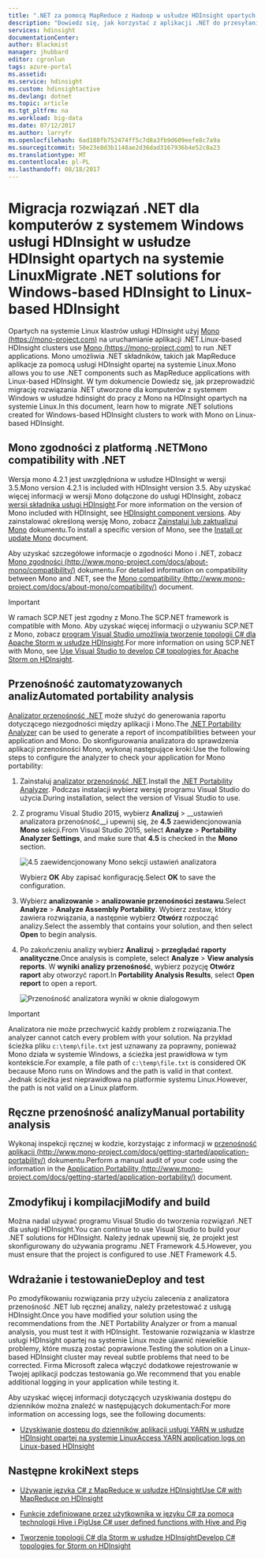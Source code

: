```yaml
---
title: ".NET za pomocą MapReduce z Hadoop w usłudze HDInsight opartych na systemie Linux - Azure | Dokumentacja firmy Microsoft"
description: "Dowiedz się, jak korzystać z aplikacji .NET do przesyłania strumieniowego MapReduce na HDInsight opartych na systemie Linux."
services: hdinsight
documentationCenter: 
author: Blackmist
manager: jhubbard
editor: cgronlun
tags: azure-portal
ms.assetid: 
ms.service: hdinsight
ms.custom: hdinsightactive
ms.devlang: dotnet
ms.topic: article
ms.tgt_pltfrm: na
ms.workload: big-data
ms.date: 07/12/2017
ms.author: larryfr
ms.openlocfilehash: 6ad188fb752474ff5c7d8a3fb9d609eefe8c7a9a
ms.sourcegitcommit: 50e23e8d3b1148ae2d36dad3167936b4e52c8a23
ms.translationtype: MT
ms.contentlocale: pl-PL
ms.lasthandoff: 08/18/2017
---
```

# <a name="migrate-net-solutions-for-windows-based-hdinsight-to-linux-based-hdinsight"></a><span data-ttu-id="f904b-103">Migracja rozwiązań .NET dla komputerów z systemem Windows usługi HDInsight w usłudze HDInsight opartych na systemie Linux</span><span class="sxs-lookup"><span data-stu-id="f904b-103">Migrate .NET solutions for Windows-based HDInsight to Linux-based HDInsight</span></span>

<span data-ttu-id="f904b-104">Opartych na systemie Linux klastrów usługi HDInsight użyj [Mono (https://mono-project.com)](https://mono-project.com) na uruchamianie aplikacji .NET.</span><span class="sxs-lookup"><span data-stu-id="f904b-104">Linux-based HDInsight clusters use [Mono (https://mono-project.com)](https://mono-project.com) to run .NET applications.</span></span> <span data-ttu-id="f904b-105">Mono umożliwia .NET składników, takich jak MapReduce aplikacje za pomocą usługi HDInsight opartej na systemie Linux.</span><span class="sxs-lookup"><span data-stu-id="f904b-105">Mono allows you to use .NET components such as MapReduce applications with Linux-based HDInsight.</span></span> <span data-ttu-id="f904b-106">W tym dokumencie Dowiedz się, jak przeprowadzić migrację rozwiązania .NET utworzone dla komputerów z systemem Windows w usłudze hdinsight do pracy z Mono na HDInsight opartych na systemie Linux.</span><span class="sxs-lookup"><span data-stu-id="f904b-106">In this document, learn how to migrate .NET solutions created for Windows-based HDInsight clusters to work with Mono on Linux-based HDInsight.</span></span>

## <a name="mono-compatibility-with-net"></a><span data-ttu-id="f904b-107">Mono zgodności z platformą .NET</span><span class="sxs-lookup"><span data-stu-id="f904b-107">Mono compatibility with .NET</span></span>

<span data-ttu-id="f904b-108">Wersja mono 4.2.1 jest uwzględniona w usłudze HDInsight w wersji 3.5.</span><span class="sxs-lookup"><span data-stu-id="f904b-108">Mono version 4.2.1 is included with HDInsight version 3.5.</span></span> <span data-ttu-id="f904b-109">Aby uzyskać więcej informacji w wersji Mono dołączone do usługi HDInsight, zobacz [wersji składnika usługi HDInsight](hdinsight-component-versioning.md).</span><span class="sxs-lookup"><span data-stu-id="f904b-109">For more information on the version of Mono included with HDInsight, see [HDInsight component versions](hdinsight-component-versioning.md).</span></span> <span data-ttu-id="f904b-110">Aby zainstalować określoną wersję Mono, zobacz [Zainstaluj lub zaktualizuj Mono](hdinsight-hadoop-install-mono.md) dokumentu.</span><span class="sxs-lookup"><span data-stu-id="f904b-110">To install a specific version of Mono, see the [Install or update Mono](hdinsight-hadoop-install-mono.md) document.</span></span>

<span data-ttu-id="f904b-111">Aby uzyskać szczegółowe informacje o zgodności Mono i .NET, zobacz [Mono zgodności (http://www.mono-project.com/docs/about-mono/compatibility/)](http://www.mono-project.com/docs/about-mono/compatibility/) dokumentu.</span><span class="sxs-lookup"><span data-stu-id="f904b-111">For detailed information on compatibility between Mono and .NET, see the [Mono compatibility (http://www.mono-project.com/docs/about-mono/compatibility/)](http://www.mono-project.com/docs/about-mono/compatibility/) document.</span></span>

> [!IMPORTANT]
> <span data-ttu-id="f904b-112">W ramach SCP.NET jest zgodny z Mono.</span><span class="sxs-lookup"><span data-stu-id="f904b-112">The SCP.NET framework is compatible with Mono.</span></span> <span data-ttu-id="f904b-113">Aby uzyskać więcej informacji o używaniu SCP.NET z Mono, zobacz [program Visual Studio umożliwia tworzenie topologii C# dla Apache Storm w usłudze HDInsight](hdinsight-storm-develop-csharp-visual-studio-topology.md).</span><span class="sxs-lookup"><span data-stu-id="f904b-113">For more information on using SCP.NET with Mono, see [Use Visual Studio to develop C# topologies for Apache Storm on HDInsight](hdinsight-storm-develop-csharp-visual-studio-topology.md).</span></span>

## <a name="automated-portability-analysis"></a><span data-ttu-id="f904b-114">Przenośność zautomatyzowanych analiz</span><span class="sxs-lookup"><span data-stu-id="f904b-114">Automated portability analysis</span></span>

<span data-ttu-id="f904b-115">[Analizator przenośność .NET](https://marketplace.visualstudio.com/items?itemName=ConnieYau.NETPortabilityAnalyzer) może służyć do generowania raportu dotyczącego niezgodności między aplikacji i Mono.</span><span class="sxs-lookup"><span data-stu-id="f904b-115">The [.NET Portability Analyzer](https://marketplace.visualstudio.com/items?itemName=ConnieYau.NETPortabilityAnalyzer) can be used to generate a report of incompatibilities between your application and Mono.</span></span> <span data-ttu-id="f904b-116">Do skonfigurowania analizatora do sprawdzenia aplikacji przenośności Mono, wykonaj następujące kroki:</span><span class="sxs-lookup"><span data-stu-id="f904b-116">Use the following steps to configure the analyzer to check your application for Mono portability:</span></span>

1. <span data-ttu-id="f904b-117">Zainstaluj [analizator przenośność .NET](https://marketplace.visualstudio.com/items?itemName=ConnieYau.NETPortabilityAnalyzer).</span><span class="sxs-lookup"><span data-stu-id="f904b-117">Install the [.NET Portability Analyzer](https://marketplace.visualstudio.com/items?itemName=ConnieYau.NETPortabilityAnalyzer).</span></span> <span data-ttu-id="f904b-118">Podczas instalacji wybierz wersję programu Visual Studio do użycia.</span><span class="sxs-lookup"><span data-stu-id="f904b-118">During installation, select the version of Visual Studio to use.</span></span>

2. <span data-ttu-id="f904b-119">Z programu Visual Studio 2015, wybierz __Analizuj__ > __ustawień analizatora przenośność__i upewnij się, że __4.5__ zaewidencjonowania __Mono__ sekcji.</span><span class="sxs-lookup"><span data-stu-id="f904b-119">From Visual Studio 2015, select __Analyze__ > __Portability Analyzer Settings__, and make sure that __4.5__ is checked in the __Mono__ section.</span></span>

    ![4.5 zaewidencjonowany Mono sekcji ustawień analizatora](./media/hdinsight-hadoop-migrate-dotnet-to-linux/portability-analyzer-settings.png)

    <span data-ttu-id="f904b-121">Wybierz __OK__ Aby zapisać konfigurację.</span><span class="sxs-lookup"><span data-stu-id="f904b-121">Select __OK__ to save the configuration.</span></span>

3. <span data-ttu-id="f904b-122">Wybierz __analizowanie__ > __analizowanie przenośności zestawu__.</span><span class="sxs-lookup"><span data-stu-id="f904b-122">Select __Analyze__ > __Analyze Assembly Portability__.</span></span> <span data-ttu-id="f904b-123">Wybierz zestaw, który zawiera rozwiązania, a następnie wybierz __Otwórz__ rozpocząć analizy.</span><span class="sxs-lookup"><span data-stu-id="f904b-123">Select the assembly that contains your solution, and then select __Open__ to begin analysis.</span></span>

4. <span data-ttu-id="f904b-124">Po zakończeniu analizy wybierz __Analizuj__ > __przeglądać raporty analityczne__.</span><span class="sxs-lookup"><span data-stu-id="f904b-124">Once analysis is complete, select __Analyze__ > __View analysis reports__.</span></span> <span data-ttu-id="f904b-125">W __wyniki analizy przenośność__, wybierz pozycję __Otwórz raport__ aby otworzyć raport.</span><span class="sxs-lookup"><span data-stu-id="f904b-125">In __Portability Analysis Results__, select __Open report__ to open a report.</span></span>

    ![Przenośność analizatora wyniki w oknie dialogowym](./media/hdinsight-hadoop-migrate-dotnet-to-linux/portability-analyzer-results.png)

> [!IMPORTANT]
> <span data-ttu-id="f904b-127">Analizatora nie może przechwycić każdy problem z rozwiązania.</span><span class="sxs-lookup"><span data-stu-id="f904b-127">The analyzer cannot catch every problem with your solution.</span></span> <span data-ttu-id="f904b-128">Na przykład ścieżka pliku `c:\temp\file.txt` jest uznawany za poprawny, ponieważ Mono działa w systemie Windows, a ścieżka jest prawidłowa w tym kontekście.</span><span class="sxs-lookup"><span data-stu-id="f904b-128">For example, a file path of `c:\temp\file.txt` is considered OK because Mono runs on Windows and the path is valid in that context.</span></span> <span data-ttu-id="f904b-129">Jednak ścieżka jest nieprawidłowa na platformie systemu Linux.</span><span class="sxs-lookup"><span data-stu-id="f904b-129">However, the path is not valid on a Linux platform.</span></span>

## <a name="manual-portability-analysis"></a><span data-ttu-id="f904b-130">Ręczne przenośność analizy</span><span class="sxs-lookup"><span data-stu-id="f904b-130">Manual portability analysis</span></span>

<span data-ttu-id="f904b-131">Wykonaj inspekcji ręcznej w kodzie, korzystając z informacji w [przenośność aplikacji (http://www.mono-project.com/docs/getting-started/application-portability/)](http://www.mono-project.com/docs/getting-started/application-portability/) dokumentu.</span><span class="sxs-lookup"><span data-stu-id="f904b-131">Perform a manual audit of your code using the information in the [Application Portability (http://www.mono-project.com/docs/getting-started/application-portability/)](http://www.mono-project.com/docs/getting-started/application-portability/) document.</span></span>

## <a name="modify-and-build"></a><span data-ttu-id="f904b-132">Zmodyfikuj i kompilacji</span><span class="sxs-lookup"><span data-stu-id="f904b-132">Modify and build</span></span>

<span data-ttu-id="f904b-133">Można nadal używać programu Visual Studio do tworzenia rozwiązań .NET dla usługi HDInsight.</span><span class="sxs-lookup"><span data-stu-id="f904b-133">You can continue to use Visual Studio to build your .NET solutions for HDInsight.</span></span> <span data-ttu-id="f904b-134">Należy jednak upewnij się, że projekt jest skonfigurowany do używania programu .NET Framework 4.5.</span><span class="sxs-lookup"><span data-stu-id="f904b-134">However, you must ensure that the project is configured to use .NET Framework 4.5.</span></span>

## <a name="deploy-and-test"></a><span data-ttu-id="f904b-135">Wdrażanie i testowanie</span><span class="sxs-lookup"><span data-stu-id="f904b-135">Deploy and test</span></span>

<span data-ttu-id="f904b-136">Po zmodyfikowaniu rozwiązania przy użyciu zalecenia z analizatora przenośność .NET lub ręcznej analizy, należy przetestować z usługą HDInsight.</span><span class="sxs-lookup"><span data-stu-id="f904b-136">Once you have modified your solution using the recommendations from the .NET Portability Analyzer or from a manual analysis, you must test it with HDInsight.</span></span> <span data-ttu-id="f904b-137">Testowanie rozwiązania w klastrze usługi HDInsight opartej na systemie Linux może ujawnić niewielkie problemy, które muszą zostać poprawione.</span><span class="sxs-lookup"><span data-stu-id="f904b-137">Testing the solution on a Linux-based HDInsight cluster may reveal subtle problems that need to be corrected.</span></span> <span data-ttu-id="f904b-138">Firma Microsoft zaleca włączyć dodatkowe rejestrowanie w Twojej aplikacji podczas testowania go.</span><span class="sxs-lookup"><span data-stu-id="f904b-138">We recommend that you enable additional logging in your application while testing it.</span></span>

<span data-ttu-id="f904b-139">Aby uzyskać więcej informacji dotyczących uzyskiwania dostępu do dzienników można znaleźć w następujących dokumentach:</span><span class="sxs-lookup"><span data-stu-id="f904b-139">For more information on accessing logs, see the following documents:</span></span>

* [<span data-ttu-id="f904b-140">Uzyskiwanie dostępu do dzienników aplikacji usługi YARN w usłudze HDInsight opartej na systemie Linux</span><span class="sxs-lookup"><span data-stu-id="f904b-140">Access YARN application logs on Linux-based HDInsight</span></span>](hdinsight-hadoop-access-yarn-app-logs-linux.md)

## <a name="next-steps"></a><span data-ttu-id="f904b-141">Następne kroki</span><span class="sxs-lookup"><span data-stu-id="f904b-141">Next steps</span></span>

* [<span data-ttu-id="f904b-142">Używanie języka C# z MapReduce w usłudze HDInsight</span><span class="sxs-lookup"><span data-stu-id="f904b-142">Use C# with MapReduce on HDInsight</span></span>](hdinsight-hadoop-dotnet-csharp-mapreduce-streaming.md)

* [<span data-ttu-id="f904b-143">Funkcje zdefiniowane przez użytkownika w języku C# za pomocą technologii Hive i Pig</span><span class="sxs-lookup"><span data-stu-id="f904b-143">Use C# user defined functions with Hive and Pig</span></span>](hdinsight-hadoop-hive-pig-udf-dotnet-csharp.md)

* [<span data-ttu-id="f904b-144">Tworzenie topologii C# dla Storm w usłudze HDInsight</span><span class="sxs-lookup"><span data-stu-id="f904b-144">Develop C# topologies for Storm on HDInsight</span></span>](hdinsight-storm-develop-csharp-visual-studio-topology.md)